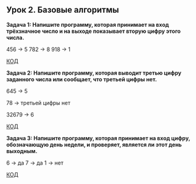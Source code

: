 ## Урок 2. Базовые алгоритмы ##
**Задача 1: Напишите программу, которая принимает на вход трёхзначное число и на выходе показывает вторую цифру этого числа.**

456 -> 5
782 -> 8
918 -> 1

[КОД](hw_2_task_1/Program.cs)


**Задача 2: Напишите программу, которая выводит третью цифру заданного числа или сообщает, что третьей цифры нет.**

645 -> 5

78 -> третьей цифры нет

32679 -> 6

[КОД](hw_2_task_2/Program.cs)

**Задача 3: Напишите программу, которая принимает на вход цифру, обозначающую день недели, и проверяет, является ли этот день выходным.**

6 -> да
7 -> да
1 -> нет

[КОД](hw_2_task_3/Program.cs)